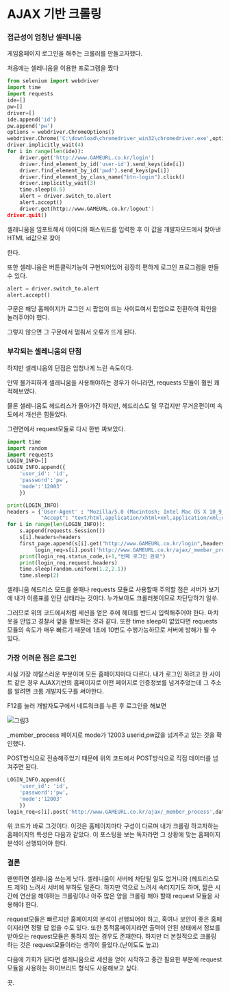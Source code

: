# AJAX 기반 크롤링 

### 접근성이 엄청난 셀레니움

게임홈페이지 로그인을 해주는 크롤러를 만들고자했다.

처음에는 셀레니움을 이용한 프로그램을 짰다 

```python
from selenium import webdriver
import time
import requests
ide=[]
pw=[]
driver=[] 
ide.append('id')
pw.append('pw')
options = webdriver.ChromeOptions() 
webdriver.Chrome('C:\download\chromedriver_win32\chromedriver.exe',options=options)
driver.implicitly_wait(4)
for i in range(len(ide)):
    driver.get('http://www.GAMEURL.co.kr/login')
    driver.find_element_by_id('user-id').send_keys(ide[i])
    driver.find_element_by_id('pwd').send_keys(pw[i])
    driver.find_element_by_class_name("btn-login").click()
    driver.implicitly_wait(3)
    time.sleep(0.5)
    alert = driver.switch_to.alert
    alert.accept()
    driver.get(http://www.GAMEURL.co.kr/logout')
driver.quit()
```

셀레니움을 임포트해서 아이디와 패스워드를 입력한 후 이 값을 개발자모드에서 찾아낸 HTML id값으로 찾아 

한다. 

또한 셀레니움은 버튼클릭기능이 구현되어있어 굉장히 편하게 로그인 프로그램을 만들 수 있다.

```python
alert = driver.switch_to.alert
alert.accept()
```

구문은 해당 홈페이지가 로그인 시 팝업이 뜨는 사이트여서 팝업으로 전환하여 확인을 눌러주어야 했다.

그렇지 않으면 그 구문에서 멈춰서 오류가 뜨게 된다.



### 부각되는 셀레니움의 단점 

하지만 셀레니움의 단점은 엄청나게 느린 속도이다. 

만약 불가피하게 셀레니움을 사용해야하는 경우가 아니라면, requests 모듈이 훨씬 쾌적해보였다.

물론 셀레니움도 헤드리스가 돌아가긴 하지만, 헤드리스도 덜 무겁지만 무거운편이며 속도에서 개선은 힘들었다.

그런면에서 request모듈로 다시 한번 짜보았다.

```python
import time
import random
import requests
LOGIN_INFO=[]
LOGIN_INFO.append({
    'user_id': 'id',
    'password':'pw',
    'mode':'12003'
    })

print(LOGIN_INFO)
headers = {'User-Agent' : "Mozilla/5.0 (Macintosh; Intel Mac OS X 10_9_5) AppleWebKit 537.36 (KHTML, like Gecko) Chrome",
           "Accept": "text/html,application/xhtml+xml,application/xml;q=0.9,image/webp,*/*;q=0.8"    }
for i in range(len(LOGIN_INFO)):
    s.append(requests.Session())
    s[i].headers=headers
    first_page.append(s[i].get("http://www.GAMEURL.co.kr/login",headers=headers))
         login_req=s[i].post('http://www.GAMEURL.co.kr/ajax/_member_process',data=LOGIN_INFO[i])
    print(login_req.status_code,i+1,"번째 로그인 완료")
    print(login_req.request.headers)
    time.sleep(random.uniform(1.2,2.1))
    time.sleep(2)
```

셀레니움 헤드리스 모드를 쓸때나 requests 모듈로 사용할때 주의할 점은 서버가 보기에 내가 이름표를 안단 상태라는 것이다. 누가보아도 크롤러봇이므로 차단당하기 일쑤.

그러므로 위의 코드에서처럼 세션을 얻은 후에 헤더를 반드시 입력해주어야 한다. 마치 옷을 안입고 경찰서 앞을 활보하는 것과 같다. 또한 time sleep이 없었다면 requests 모듈의 속도가 매우 빠르기 때문에 1초에 10번도 수행가능하므로 서버에 방해가 될 수 있다. 

### 가장 어려운 점은 로그인 

사실 가장 까탈스러운 부분이며 모든 홈페이지마다 다르다. 내가 로그인 하려고 한 사이트 같은 경우 AJAX기반의 홈페이지로 어떤 페이지로 인증정보를 넘겨주었는데 그 주소를 알려면 크롬 개발자도구를 써야한다.

F12를 눌러 개발자도구에서 네트워크를 누른 후 로그인을 해보면 

![그림3](https://res.cloudinary.com/dbzvbzksw/image/upload/v1589369676/200513posting/%EC%9D%B4%EB%AF%B8%EC%A7%80_3_j83qw3.png)

_member_process 페이지로 mode가 12003 userid,pw값을 넘겨주고 있는 것을 확인했다.

POST방식으로 전송해주었기 때문에 위의 코드에서 POST방식으로 직접 데이터를 넘겨주면 된다.

```python
LOGIN_INFO.append({
    'user_id': 'id',
    'password':'pw',
    'mode':'12003'
    })
login_req=s[i].post('http://www.GAMEURL.co.kr/ajax/_member_process',data=LOGIN_INFO[i])
```

위 코드가 바로 그것이다.  이것은 홈페이지마다 구성이 다르며 내가 크롤링 하고자하는 홈페이지의 특성은 다음과 같았다. 이 포스팅을 보는 독자라면 그 상황에 맞는 홈페이지 분석이 선행되어야 한다.



### 결론 

왠만하면 셀레니움 쓰는게 낫다. 셀레니움이 서버에 차단될 일도 없거니와 (헤드리스모드 제외) 느려서 서버에 부하도 덜준다. 하지만 역으로 느려서 속터지기도 하며, 짧은 시간에  연산을 해야하는 크롤링이나 아주 많은 양을 크롤링 해야 할때 request 모듈을 사용해야 한다.  

request모듈은 빠르지만 홈페이지의 분석이 선행되어야 하고, 혹여나 보안이 좋은 홈페이지라면 정말 답 없을 수도 있다. 또한 동적홈페이지라면 출력이 안된 상태에서 정보를 받아오는 request모듈은 통하지 않는 경우도 존재한다. 하지만 더 본질적으로 크롤링 하는 것은 request모듈이라는 생각이 들었다.(난이도도 높고)

다음에 기회가 된다면 셀레니움으로 세션을 얻어 시작하고 중간 필요한 부분에 request모듈을 사용하는 하이브리드 형식도 사용해보고 싶다.

끗.

